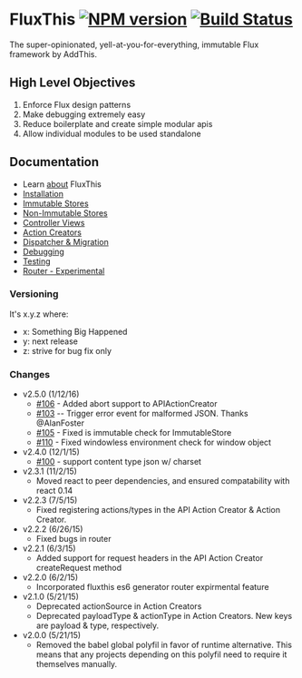 # FluxThis [![NPM version](http://img.shields.io/npm/v/fluxthis.svg)](https://www.npmjs.com/package/fluxthis) [![Build Status](https://travis-ci.org/addthis/fluxthis.svg?branch=master)](https://travis-ci.org/addthis/fluxthis)


The super-opinionated, yell-at-you-for-everything, immutable Flux framework by
AddThis.

## High Level Objectives

1. Enforce Flux design patterns
2. Make debugging extremely easy
3. Reduce boilerplate and create simple modular apis
4. Allow individual modules to be used standalone

## Documentation

* Learn [about](http://fluxthis.io/#/docs/about) FluxThis
* [Installation](http://fluxthis.io/#/docs/installation)
* [Immutable Stores](http://fluxthis.io/#/docs/immutable-stores)
* [Non-Immutable Stores](http://fluxthis.io/#/docs/oo-stores)
* [Controller Views](http://fluxthis.io/#/docs/controller-views)
* [Action Creators](http://fluxthis.io/#/docs/action-creators)
* [Dispatcher & Migration](http://fluxthis.io/#/docs/dispatcher)
* [Debugging](http://fluxthis.io/#/docs/debugging)
* [Testing](http://fluxthis.io/#/docs/testing)
* [Router - Experimental](http://fluxthis.io/#/docs/router)

### Versioning

It's x.y.z where:

 * x: Something Big Happened
 * y: next release
 * z: strive for bug fix only

### Changes
 * v2.5.0 (1/12/16)
    - [#106](https://github.com/addthis/fluxthis/pull/106) - Added abort support to APIActionCreator
    - [#103](https://github.com/addthis/fluxthis/issues/113) -- Trigger error event for malformed JSON. Thanks @AlanFoster
    - [#105](https://github.com/addthis/fluxthis/issues/105) - Fixed is immutable check for ImmutableStore
    - [#110](https://github.com/addthis/fluxthis/pull/110) - Fixed windowless environment check for window object
 * v2.4.0 (12/1/15)
    - [#100](https://github.com/addthis/fluxthis/issues/100) - support content type json w/ charset
 * v2.3.1 (11/2/15)
    - Moved react to peer dependencies, and ensured compatability with react 0.14
 * v2.2.3 (7/5/15)
    - Fixed registering actions/types in the API Action Creator & Action Creator.
 * v2.2.2 (6/26/15)
    - Fixed bugs in router
 * v2.2.1 (6/3/15)
    - Added support for request headers in the API Action Creator createRequest method
 * v2.2.0 (6/2/15)
    - Incorporated fluxthis es6 generator router expirmental feature
 * v2.1.0 (5/21/15)
    - Deprecated actionSource in Action Creators
    - Deprecated payloadType & actionType in Action Creators. New keys are payload & type, respectively.
 * v2.0.0 (5/21/15)
    - Removed the babel global polyfil in favor of runtime alternative. This means that any projects depending on this polyfil need to require it themselves manually.
